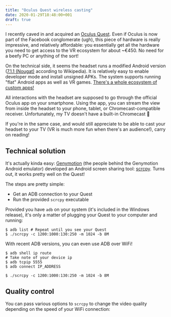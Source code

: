 ```yaml
---
title: "Oculus Quest wireless casting"
date: 2020-01-29T18:48:00+001
draft: true
---
```


I recently caved in and acquired an [Oculus Quest](https://www.oculus.com/quest/). Even if Oculus is now part of the Facebook conglomerate (ugh), this piece of hardware is really impressive, and relatively affordable: you essentially get all the hardware you need to get access to the VR ecosystem for about ~€450. No need for a beefy PC or anything of the sort!

On the technical side, it seems the headset runs a modified Android version ([7.1.1 (Nougat)](https://en.wikipedia.org/wiki/Oculus_Quest) according to Wikipedia). It is relatively easy to enable developer mode and install unsigned APKs. The system supports running "flat" Android apps as well as VR games. [There's a whole ecosystem of custom apps!](https://sidequestvr.com/)

All interactions with the headset are supposed to go through the official Oculus app on your smartphone. Using the app, you can stream the view from inside the headset to your phone, tablet, or Chromecast-compatible receiver. Unfortunately, my TV doesn't have a built-in Chromecast 🙁

If you're in the same case, and would still appreciate to be able to cast your headset to your TV (VR is much more fun when there's an audience!), carry on reading!

## Technical solution

It's actually kinda easy: [Genymotion](https://www.genymotion.com/) (the people behind the Genymotion Android emulator) developed an Android screen sharing tool: [scrcpy](https://github.com/Genymobile/scrcpy). Turns out, it works pretty well on the Quest!

The steps are pretty simple:

- Get an ADB connection to your Quest
- Run the provided `scrcpy` executable

Provided you have `adb` on your system (it's included in the Windows release), it's only a matter of plugging your Quest to your computer and running:

```
$ adb list # Repeat until you see your Quest
$ ./scrcpy -c 1200:1000:130:250 -m 1024 -b 8M
```

With recent ADB versions, you can even use ADB over WiFi!

```
$ adb shell ip route
# Take note of your device ip
$ adb tcpip 5555
$ adb connect IP_ADDRESS

$ ./scrcpy -c 1200:1000:130:250 -m 1024 -b 8M
```

## Quality control

You can pass various options to `scrcpy` to change the video quality depending on the speed of your WiFi connection: